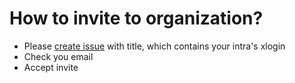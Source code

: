 # How to invite to organization?

- Please [create issue](https://github.com/unitfactoryAlumni/invite/issues/new) with title, which contains your intra's xlogin
- Check you email
- Accept invite
